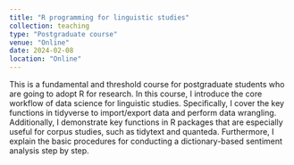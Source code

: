 ```yaml
---
title: "R programming for linguistic studies"
collection: teaching
type: "Postgraduate course"
venue: "Online"
date: 2024-02-08
location: "Online"
---
```


This is a fundamental and threshold course for postgraduate students who are going to adopt R for research. In this course, I introduce the core workflow of data science for linguistic studies. Specifically, I cover the key functions in tidyverse to import/export data and perform data wrangling. Additionally, I demonstrate key functions in R packages that are especially useful for corpus studies, such as tidytext and quanteda. Furthermore, I explain the basic procedures for conducting a dictionary-based sentiment analysis step by step.



